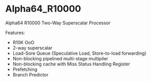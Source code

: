 # Alpha64_R10000
Alpha64 R10000 Two-Way Superscalar Processor

Features:
* R10K OoO
* 2-way superscalar
* Load-Sore Queue (Speculative Load, Store-to-load forwarding)
* Non-blocking pipelined multi-stage multipiler
* Non-blocking cache with Miss Status Handling Register
* Prefetching
* Branch Predictor
